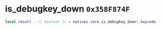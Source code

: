 # is_debugkey_down `0x358F874F`

```lua
local result --[[ boolean ]] = natives.core.is_debugkey_down(_keycode --[[ number ]])
```